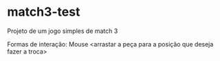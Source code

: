 # match3-test

Projeto de um jogo simples de match 3

Formas de interação: 
Mouse
<arrastar a peça para a posição que deseja fazer a troca>
